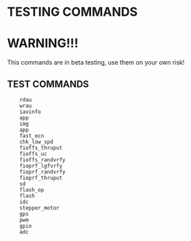 TESTING COMMANDS
===============

WARNING!!!
==========

This commands are in beta testing, use them on your own risk!

TEST COMMANDS
-------------

        rdau
        wrau
        iavinfo
        app
        img
        app
        fast_ecn
        chk_low_spd
        fioffs_thruput
        fioffs_uc
        fioffs_randvrfy
        fioprf_lgfvrfy
        fioprf_randvrfy
        fioprf_thruput
        sd
        flash_op
        flash
        idc
        stepper_motor
        gps
        pwm
        gpio
        adc

